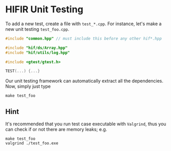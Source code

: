 # HIFIR Unit Testing #

To add a new test, create a file with `test_*.cpp`. For instance, let's make a new unit testing `test_foo.cpp`.

```cpp
#include "common.hpp" // must include this before any other hif*.hpp

#include "hif/ds/Array.hpp"
#include "hif/utils/log.hpp"

#include <gtest/gtest.h>

TEST(...) {...}
```

Our unit testing framework can automatically extract all the dependencies. Now, simply just type

```console
make test_foo
```

## Hint ##

It's recommended that you run test case executable with `Valgrind`, thus you can check if or not there are memory leaks; e.g.

```console
make test_foo
valgrind ./test_foo.exe
```
